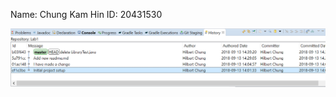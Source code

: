 Name: Chung Kam Hin 
ID:   20431530

![ScreenShot](https://github.com/khchungad/comp3111-lab1/blob/master/Lab1.png)